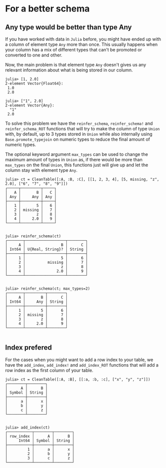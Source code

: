 # For a better schema

## Any type would be better than type Any

If you have worked with data in `Julia` before, you might have ended up with a column of element
type `Any` more than once. This usually happens when your column has a mix of different types
that can't be promoted or converted to one and other.

Now, the main problem is that element type `Any` doesn't gives us any relevant information about
what is being stored in our column.

```jldoctest
julia> [1, 2.0]
2-element Vector{Float64}:
 1.0
 2.0

julia> ["1", 2.0]
2-element Vector{Any}:
  "1"
 2.0

```

To solve this problem we have the `reinfer_schema`, `reinfer_schema!` and `reinfer_schema_ROT` functions that will try
to make the column of type `Union` with, by default, up to 3 types stored in `Union` while also
internally using `Base.promote_typejoin` on numeric types to reduce the final amount of numeric types.

The optional keyword argument `max_types` can be used to change the maximum amount of types in `Union`
as, if there would be more than `max_types` on the final `Union`, this functions just will give up and
let the column stay with element type `Any`.

```jldoctest reinfer; setup = :(using Cleaner)
julia> ct = CleanTable([:A, :B, :C], [[1, 2, 3, 4], [5, missing, "z", 2.0], ["6", "7", "8", "9"]])
┌─────┬─────────┬─────┐
│   A │       B │   C │
│ Any │     Any │ Any │
├─────┼─────────┼─────┤
│   1 │       5 │   6 │
│   2 │ missing │   7 │
│   3 │       z │   8 │
│   4 │     2.0 │   9 │
└─────┴─────────┴─────┘


julia> reinfer_schema(ct)
┌───────┬──────────────────┬────────┐
│     A │                B │      C │
│ Int64 │ U{Real, String}? │ String │
├───────┼──────────────────┼────────┤
│     1 │                5 │      6 │
│     2 │          missing │      7 │
│     3 │                z │      8 │
│     4 │              2.0 │      9 │
└───────┴──────────────────┴────────┘


julia> reinfer_schema(ct; max_types=2)
┌───────┬─────────┬────────┐
│     A │       B │      C │
│ Int64 │     Any │ String │
├───────┼─────────┼────────┤
│     1 │       5 │      6 │
│     2 │ missing │      7 │
│     3 │       z │      8 │
│     4 │     2.0 │      9 │
└───────┴─────────┴────────┘


```

## Index prefered

For the cases when you might want to add a row index to your table, we have the `add_index`, `add_index!`
and `add_index_ROT` functions that will add a row index as the first column of your table.

```jldoctest reinfer
julia> ct = CleanTable([:A, :B], [[:a, :b, :c], ["x", "y", "z"]])
┌────────┬────────┐
│      A │      B │
│ Symbol │ String │
├────────┼────────┤
│      a │      x │
│      b │      y │
│      c │      z │
└────────┴────────┘


julia> add_index(ct)
┌───────────┬────────┬────────┐
│ row_index │      A │      B │
│     Int64 │ Symbol │ String │
├───────────┼────────┼────────┤
│         1 │      a │      x │
│         2 │      b │      y │
│         3 │      c │      z │
└───────────┴────────┴────────┘


```
